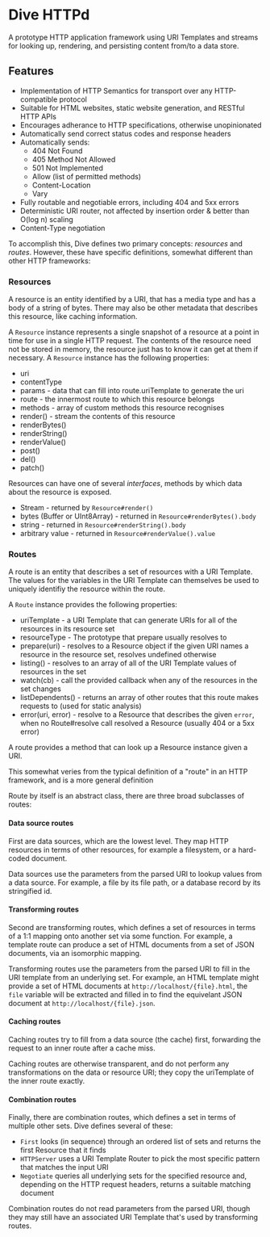 # Dive HTTPd

A prototype HTTP application framework using URI Templates and streams for looking up, rendering, and persisting content from/to a data store.


## Features

* Implementation of HTTP Semantics for transport over any HTTP-compatible protocol
* Suitable for HTML websites, static website generation, and RESTful HTTP APIs
* Encourages adherance to HTTP specifications, otherwise unopinionated
* Automatically send correct status codes and response headers
* Automatically sends:
	* 404 Not Found
	* 405 Method Not Allowed
	* 501 Not Implemented
	* Allow (list of permitted methods)
	* Content-Location
	* Vary
* Fully routable and negotiable errors, including 404 and 5xx errors
* Deterministic URI router, not affected by insertion order & better than O(log n) scaling
* Content-Type negotiation

To accomplish this, Dive defines two primary concepts: _resources_ and _routes_. However, these have specific definitions, somewhat different than other HTTP frameworks:


### Resources

A resource is an entity identified by a URI, that has a media type and has a body of a string of bytes. There may also be other metadata that describes this resource, like caching information.

A `Resource` instance represents a single snapshot of a resource at a point in time for use in a single HTTP request. The contents of the resource need not be stored in memory, the resource just has to know it can get at them if necessary. A `Resource` instance has the following properties:

* uri
* contentType
* params - data that can fill into route.uriTemplate to generate the uri
* route - the innermost route to which this resource belongs
* methods - array of custom methods this resource recognises
* render() - stream the contents of this resource
* renderBytes()
* renderString()
* renderValue()
* post()
* del()
* patch()

Resources can have one of several _interfaces_, methods by which data about the resource is exposed.

* Stream - returned by `Resource#render()`
* bytes (Buffer or UInt8Array) - returned in `Resource#renderBytes().body`
* string - returned in `Resource#renderString().body`
* arbitrary value - returned in `Resource#renderValue().value`


### Routes

A route is an entity that describes a set of resources with a URI Template. The values for the variables in the URI Template can themselves be used to uniquely identifiy the resource within the route.

A `Route` instance provides the following properties:

* uriTemplate - a URI Template that can generate URIs for all of the resources in its resource set
* resourceType - The prototype that prepare usually resolves to
* prepare(uri) - resolves to a Resource object if the given URI names a resource in the resource set, resolves undefined otherwise
* listing() - resolves to an array of all of the URI Template values of resources in the set
* watch(cb) - call the provided callback when any of the resources in the set changes
* listDependents() - returns an array of other routes that this route makes requests to (used for static analysis)
* error(uri, error) - resolve to a Resource that describes the given `error`, when no Route#resolve call resolved a Resource (usually 404 or a 5xx error)

A route provides a method that can look up a Resource instance given a URI.

This somewhat veries from the typical definition of a "route" in an HTTP framework, and is a more general definition

Route by itself is an abstract class, there are three broad subclasses of routes:


#### Data source routes

First are data sources, which are the lowest level. They map HTTP resources in terms of other resources, for example a filesystem, or a hard-coded document.

Data sources use the parameters from the parsed URI to lookup values from a data source. For example, a file by its file path, or a database record by its stringified id.


#### Transforming routes

Second are transforming routes, which defines a set of resources in terms of a 1:1 mapping onto another set via some function. For example, a template route can produce a set of HTML documents from a set of JSON documents, via an isomorphic mapping.

Transforming routes use the parameters from the parsed URI to fill in the URI template from an underlying set. For example, an HTML template might provide a set of HTML documents at `http://localhost/{file}.html`, the `file` variable will be extracted and filled in to find the equivelant JSON document at `http://localhost/{file}.json`.


#### Caching routes

Caching routes try to fill from a data source (the cache) first, forwarding the request to an inner route after a cache miss.

Caching routes are otherwise transparent, and do not perform any transformations on the data or resource URI; they copy the uriTemplate of the inner route exactly.


#### Combination routes

Finally, there are combination routes, which defines a set in terms of multiple other sets. Dive defines several of these:

* `First` looks (in sequence) through an ordered list of sets and returns the first Resource that it finds
* `HTTPServer` uses a URI Template Router to pick the most specific pattern that matches the input URI
* `Negotiate` queries all underlying sets for the specified resource and, depending on the HTTP request headers, returns a suitable matching document

Combination routes do not read parameters from the parsed URI, though they may still have an associated URI Template that's used by transforming routes.

